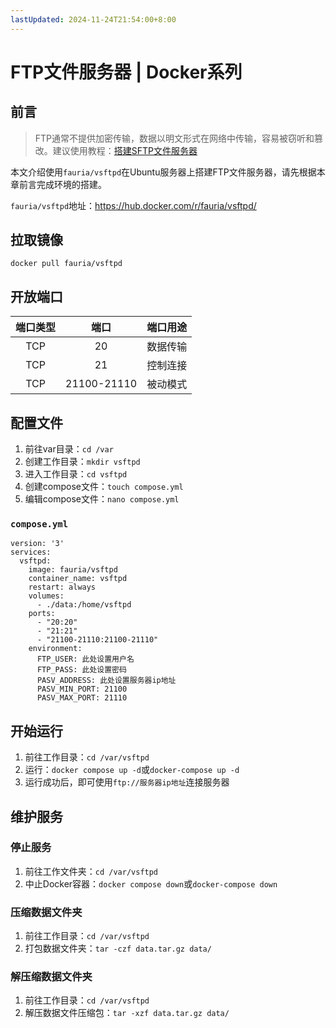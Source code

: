 ```yaml
---
lastUpdated: 2024-11-24T21:54:00+8:00
---
```


# FTP文件服务器 | Docker系列

## 前言

> FTP通常不提供加密传输，数据以明文形式在网络中传输，容易被窃听和篡改。建议使用教程：[搭建SFTP文件服务器](/SFTPServer/)

本文介绍使用```fauria/vsftpd```在Ubuntu服务器上搭建FTP文件服务器，请先根据本章前言完成环境的搭建。

```fauria/vsftpd```地址：<https://hub.docker.com/r/fauria/vsftpd/>

## 拉取镜像

```docker pull fauria/vsftpd```

## 开放端口

| 端口类型 |    端口     | 端口用途 |
| :------: | :---------: | :------: |
|   TCP    |     20      | 数据传输 |
|   TCP    |     21      | 控制连接 |
|   TCP    | 21100-21110 | 被动模式 |

## 配置文件

1. 前往var目录：```cd /var```
2. 创建工作目录：```mkdir vsftpd```
3. 进入工作目录：```cd vsftpd```
4. 创建compose文件：```touch compose.yml```
5. 编辑compose文件：```nano compose.yml```

### ```compose.yml```

```yml{14,15,16}
version: '3'
services:
  vsftpd:
    image: fauria/vsftpd
    container_name: vsftpd
    restart: always
    volumes:
      - ./data:/home/vsftpd
    ports:
      - "20:20"
      - "21:21"
      - "21100-21110:21100-21110"
    environment:
      FTP_USER: 此处设置用户名
      FTP_PASS: 此处设置密码
      PASV_ADDRESS: 此处设置服务器ip地址
      PASV_MIN_PORT: 21100
      PASV_MAX_PORT: 21110
```

## 开始运行

1. 前往工作目录：```cd /var/vsftpd```
2. 运行：```docker compose up -d```或```docker-compose up -d```
3. 运行成功后，即可使用```ftp://服务器ip地址```连接服务器

## 维护服务

### 停止服务

1. 前往工作文件夹：```cd /var/vsftpd```
2. 中止Docker容器：```docker compose down```或```docker-compose down```

### 压缩数据文件夹

1. 前往工作目录：```cd /var/vsftpd```
2. 打包数据文件夹：```tar -czf data.tar.gz data/```

### 解压缩数据文件夹

1. 前往工作目录：```cd /var/vsftpd```
2. 解压数据文件压缩包：```tar -xzf data.tar.gz data/```